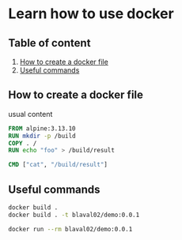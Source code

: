 # Learn how to use docker

## Table of content

1. [How to create a docker file](#how-to-create-a-docker-file)
2. [Useful commands](#useful-commands)

## How to create a docker file

usual content

```dockerfile
FROM alpine:3.13.10
RUN mkdir -p /build
COPY . /
RUN echo "foo" > /build/result

CMD ["cat", "/build/result"]
```

## Useful commands

```bash
docker build .
docker build . -t blaval02/demo:0.0.1

docker run --rm blaval02/demo:0.0.1
```